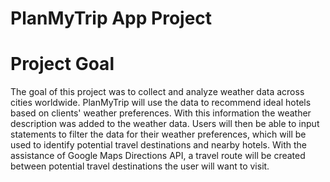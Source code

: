 # PlanMyTrip App Project

# Project Goal
The goal of this project was to collect and analyze weather data across cities worldwide. PlanMyTrip will use the data to recommend ideal hotels based on clients' weather preferences. With this information the weather description was added to the weather data. Users will then be able to input statements to filter the data for their weather preferences, which will be used to identify potential travel destinations and nearby hotels. With the assistance of Google Maps Directions API, a travel route will be created between potential travel destinations the user will want to visit. 


